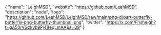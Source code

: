 {
  "name": "LeighMSD",
  "website": "https://github.com/LeahMSD",
  "description": "node",
  "logo": "https://github.com/LeahMSD/LeighMSD/raw/main/png-clipart-butterfly-butterfly-png-butterfly-thumbnail.png",
  "twitter": "https://x.com/Frisheigh?t=gA50rVGzkvb9Pj48eqLmAA&s=09"
}
